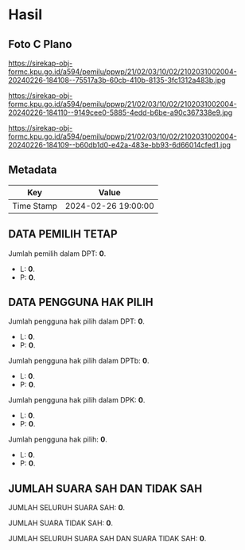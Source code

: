 # Hasil

## Foto C Plano

https://sirekap-obj-formc.kpu.go.id/a594/pemilu/ppwp/21/02/03/10/02/2102031002004-20240226-184108--75517a3b-60cb-410b-8135-3fc1312a483b.jpg

https://sirekap-obj-formc.kpu.go.id/a594/pemilu/ppwp/21/02/03/10/02/2102031002004-20240226-184110--9149cee0-5885-4edd-b6be-a90c367338e9.jpg

https://sirekap-obj-formc.kpu.go.id/a594/pemilu/ppwp/21/02/03/10/02/2102031002004-20240226-184109--b60db1d0-e42a-483e-bb93-6d66014cfed1.jpg


## Metadata

| Key        | Value               |
| ---------- | ------------------- |
| Time Stamp | 2024-02-26 19:00:00 |


## DATA PEMILIH TETAP

Jumlah pemilih dalam DPT: **0**.
 * L: **0**.
 * P: **0**.

## DATA PENGGUNA HAK PILIH

Jumlah pengguna hak pilih dalam DPT: **0**.
 * L: **0**.
 * P: **0**.

Jumlah pengguna hak pilih dalam DPTb: **0**.
 * L: **0**.
 * P: **0**.

Jumlah pengguna hak pilih dalam DPK: **0**.
 * L: **0**.
 * P: **0**.

Jumlah pengguna hak pilih: **0**.
 * L: **0**.
 * P: **0**.

## JUMLAH SUARA SAH DAN TIDAK SAH

JUMLAH SELURUH SUARA SAH: **0**.

JUMLAH SUARA TIDAK SAH: **0**.

JUMLAH SELURUH SUARA SAH DAN SUARA TIDAK SAH: **0**.


